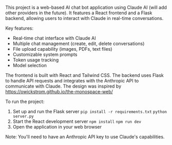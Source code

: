 This project is a web-based AI chat bot application using Claude AI (will add other providers in the future). It features a React frontend and a Flask backend, allowing users to interact with Claude in real-time conversations.

Key features:

- Real-time chat interface with Claude AI
- Multiple chat management (create, edit, delete conversations)
- File upload capability (images, PDFs, text files)
- Customizable system prompts
- Token usage tracking
- Model selection

The frontend is built with React and Tailwind CSS. The backend uses Flask to handle API requests and integrates with the Anthropic API to communicate with Claude.
The design was inspired by https://owickstrom.github.io/the-monospace-web/

To run the project:

1. Set up and run the Flask server
   `pip install -r requirements.txt`
   `python server.py`
2. Start the React development server
   `npm install`
   `npm run dev`
3. Open the application in your web browser

Note: You'll need to have an Anthropic API key to use Claude's capabilities.
